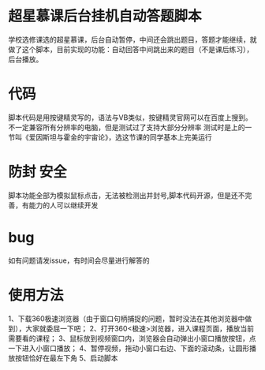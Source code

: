 # 超星慕课后台挂机自动答题脚本
学校选修课选的超星慕课，后台自动暂停，中间还会跳出题目，答题才能继续，就做了这个脚本，目前实现的功能：自动回答中间跳出来的题目（不是课后练习），后台播放。
# 代码
脚本代码是用按键精灵写的，语法与VB类似，按键精灵官网可以在百度上搜到。不一定兼容所有分辨率的电脑，但是测试过了支持大部分分辨率
测试时是上的一节叫《爱因斯坦与霍金的宇宙论》，选这节课的同学基本上完美运行
# 防封 安全
脚本功能全部为模拟鼠标点击，无法被检测出并封号,脚本代码开源，但是还不完善，有能力的人可以继续开发
# bug
如有问题请发issue，有时间会尽量进行解答的
# 使用方法
1、下载360极速浏览器（由于窗口句柄捕捉的问题，暂时没法在其他浏览器中做到），大家就委屈一下吧；
2、打开360<极速>浏览器，进入课程页面，播放当前需要看的课程；
3、鼠标放到视频窗口内，浏览器会自动弹出小窗口播放按钮，点一下进入小窗口播放；
4、暂停视频，拖动小窗口右边、下面的滚动条，让圆形播放按钮恰好在最左下角
5、启动脚本

